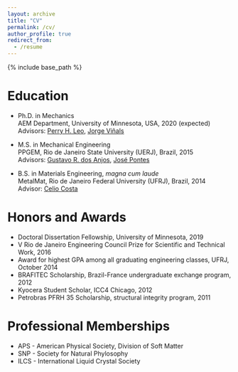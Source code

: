 ```yaml
---
layout: archive
title: "CV"
permalink: /cv/
author_profile: true
redirect_from:
  - /resume
---
```


{% include base_path %}

Education
======
* Ph.D. in Mechanics <br/>
  AEM Department, University of Minnesota, USA, 2020 (expected) <br/>
  Advisors: [Perry H. Leo](https://cse.umn.edu/aem/perry-h-leo), [Jorge Viñals](https://www.physics.umn.edu/people/vinals.html)

* M.S. in Mechanical Engineering <br/>
  PPGEM, Rio de Janeiro State University (UERJ), Brazil, 2015 <br/>
  Advisors: [Gustavo R. dos Anjos](https://gustavorabello.github.io/), [José Pontes](http://www.gesar.uerj.br/en/staff/professor-jose-pontes.html)

* B.S. in Materials Engineering, *magna cum laude* <br/>
  MetalMat, Rio de Janeiro Federal University (UFRJ), Brazil, 2014 <br/>
  Advisor: [Celio Costa](http://www.metalmat.ufrj.br/index.php/br/o-pemm/corpo-docente/professores/25-celio-albano-da-costa-neto)


Honors and Awards
======
* Doctoral Dissertation Fellowship, University of Minnesota, 2019
* V Rio de Janeiro Engineering Council Prize for Scientific and Technical Work, 2016
* Award for highest GPA among all graduating engineering classes, UFRJ, October 2014
* BRAFITEC Scholarship, Brazil-France undergraduate exchange program, 2012
* Kyocera Student Scholar, ICC4 Chicago, 2012
* Petrobras PFRH 35 Scholarship, structural integrity program, 2011


Professional Memberships
======
* APS - American Physical Society, Division of Soft Matter
* SNP - Society for Natural Phylosophy
* ILCS - International Liquid Crystal Society